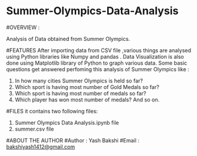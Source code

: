 # Summer-Olympics-Data-Analysis


#OVERVIEW :

Analysis of Data obtained from Summer Olympics.

#FEATURES 
After importing data from CSV file ,various things are analysed using Python libraries like Numpy and pandas . Data Visualization is also done using Matplotlib library of Python to graph various data.
Some basic questions get answered perfoming this analysis of Summer Olympics like :
1. In how many cities Summer Olympics is held so far?
2. Which sport is having most number of Gold Medals so far?
3. Which sport is having most number of medals so far?
4. Which player has won most number of medals? 
 And so on.

#FILES
it contains two following files:
1. Summer Olympics Data Analysis.ipynb file
3. summer.csv file

#ABOUT THE AUTHOR
#Author : Yash Bakshi #Email : bakshiyash1412@gmail.com
